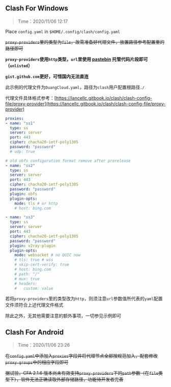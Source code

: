 ## Clash For Windows
> Time：2020/11/06 12:17

Place `config.yaml` in `$HOME/.config/clash/config.yaml`

~~`proxy-providers`里的类型为`file`，故需准备好代理文件，放置路径参考配置里的路径即可~~

**`proxy-providers`使用`http`类型，`url`里使用 [pastebin](https://pastebin.com) 托管代码片段即可（`unlisted`）**

**`gist.github.com`更好，可惜国内无法直连**

此示例的代理文件为`DuangCloud.yaml`，路径为`clash`用户配置根路径`./`

代理文件具体格式参考：[https://lancellc.gitbook.io/clash/clash-config-file/proxy-provider](https://lancellc.gitbook.io/clash/clash-config-file/proxy-provider)

```yaml
proxies:
- name: "ss1"
  type: ss
  server: server
  port: 443
  cipher: chacha20-ietf-poly1305
  password: "password"
  # udp: true

# old obfs configuration format remove after prerelease
- name: "ss2"
  type: ss
  server: server
  port: 443
  cipher: chacha20-ietf-poly1305
  password: "password"
  plugin: obfs
  plugin-opts:
    mode: tls # or http
    # host: bing.com

- name: "ss3"
  type: ss
  server: server
  port: 443
  cipher: chacha20-ietf-poly1305
  password: "password"
  plugin: v2ray-plugin
  plugin-opts:
    mode: websocket # no QUIC now
    # tls: true # wss
    # skip-cert-verify: true
    # host: bing.com
    # path: "/"
    # mux: true
    # headers:
    #   custom: value
```
若将`proxy-providers`里的类型改为`http`，则须注意`url`参数值所代表的`yaml`配置文件须符合上述代理文件格式

除此之外，无其他需要注意的额外事项，一切参见示例即可

## Clash For Android
> Time：2020/11/06 23:26

~~在`config.yaml`中添加入`proxies`字段并将代理节点全部按规范加入，配套修改`proxy-groups`中的相应字段即可~~

~~据试验，CFA 2.1.6 版本尚未有效支持`proxy-providers`下的`path`参数（在`file`类型下），软件无法正确读取外部存储路径，功能待开发者完善~~
